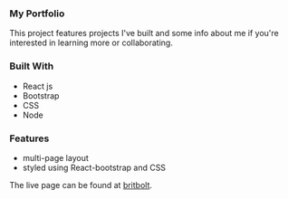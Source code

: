 ### My Portfolio
This project features projects I've built and some info about me if you're interested in learning more or collaborating.

### Built With
- React js
- Bootstrap
- CSS
- Node

### Features
- multi-page layout
- styled using React-bootstrap and CSS

The live page can be found at [britbolt](https://britbolt.github.io/my-portfolio/).
